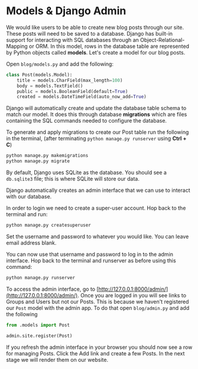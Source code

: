 # Models & Django Admin

We would like users to be able to create new blog posts through our site. These posts will need to
be saved to a database. Django has built-in support for interacting with SQL databases through an
Object-Relational-Mapping or ORM. In this model, rows in the database table are represented by
Python objects called **models**. Let's create a model for our blog posts.

Open `blog/models.py` and add the following:

```python
class Post(models.Model):
    title = models.CharField(max_length=100)
    body = models.TextField()
    public = models.BooleanField(default=True)
    created = models.DateTimeField(auto_now_add=True)
```

Django will automatically create and update the database table schema to match our model. It does
this through database **migrations** which are files containing the SQL commands needed to configure
the database.

To generate and apply migrations to create our Post table run the following in the terminal,
(after terminating `python manage.py runserver` using **Ctrl + C**)

```bash
python manage.py makemigrations
python manage.py migrate
```

By default, Django uses SQLite as the database. You should see a `db.sqlite3` file; this is
where SQLite will store our data.

Django automatically creates an admin interface that we can use to interact with our database.

In order to login we need to create a super-user account. Hop back to the terminal and run:

```bash
python manage.py createsuperuser
```

Set the username and password to whatever you would like. You can leave email address blank.

You can now use that username and password to log in to the admin interface. Hop back to the terminal and runserver as before using this command: 

```bash
python manage.py runserver
```

To access the admin interface, go to [http://127.0.0.1:8000/admin/](http://127.0.0.1:8000/admin/).
Once you are logged in
you will see links to Groups and Users but not our Posts. This is because we haven't registered our
`Post` model with the admin app. To do that open `blog/admin.py` and add the following

```python
from .models import Post

admin.site.register(Post)
```

If you refresh the admin interface in your browser you should now see a row for managing Posts.
Click the Add link and create a few Posts. In the next stage we will render them on our website.
